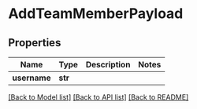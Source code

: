 # AddTeamMemberPayload

## Properties
Name | Type | Description | Notes
------------ | ------------- | ------------- | -------------
**username** | **str** |  | 

[[Back to Model list]](../README.md#documentation-for-models) [[Back to API list]](../README.md#documentation-for-api-endpoints) [[Back to README]](../README.md)


